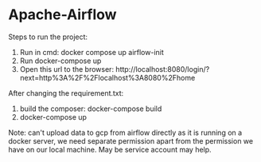 # Apache-Airflow
Steps to run the project:
1. Run in cmd: docker compose up airflow-init
2. Run docker-compose up
3. Open this url to the browser: http://localhost:8080/login/?next=http%3A%2F%2Flocalhost%3A8080%2Fhome


After changing the requirement.txt:
1. build the composer: docker-compose build
2. docker-compose up


Note: can't upload data to gcp from airflow directly as it is running on a docker server, we need separate permission apart from the permission we have on our local machine. May be service account may help.